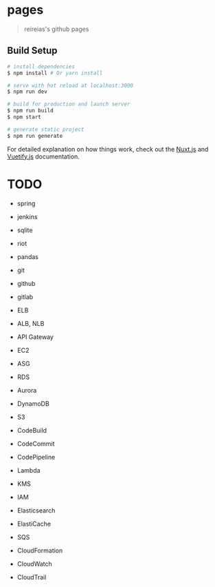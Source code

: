 # pages

> reireias's github pages

## Build Setup

``` bash
# install dependencies
$ npm install # Or yarn install

# serve with hot reload at localhost:3000
$ npm run dev

# build for production and launch server
$ npm run build
$ npm start

# generate static project
$ npm run generate
```

For detailed explanation on how things work, check out the [Nuxt.js](https://github.com/nuxt/nuxt.js) and [Vuetify.js](https://vuetifyjs.com/) documentation.

# TODO
- spring
- jenkins
- sqlite
- riot
- pandas
- git
- github
- gitlab

- ELB
- ALB, NLB
- API Gateway
- EC2
- ASG
- RDS
- Aurora
- DynamoDB
- S3
- CodeBuild
- CodeCommit
- CodePipeline
- Lambda
- KMS
- IAM
- Elasticsearch
- ElastiCache
- SQS
- CloudFormation
- CloudWatch
- CloudTrail
